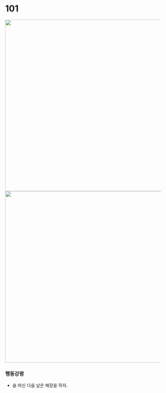 # 101
<img src="https://github.com/user-attachments/assets/49080b42-e1c7-43c4-904b-f9aab5961834" width=555 />
<img src="https://github.com/user-attachments/assets/7e0b0f78-9356-483e-aa80-7f4885a3aab1" width=555 />

### 행동강령
- 술 마신 다음 날은 해장을 하자.
